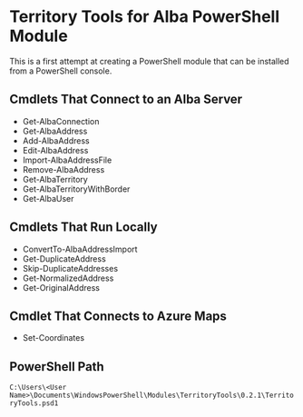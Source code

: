# Territory Tools for Alba PowerShell Module
This is a first attempt at creating a PowerShell module that can be installed
from a PowerShell console.

## Cmdlets That Connect to an Alba Server
- Get-AlbaConnection
- Get-AlbaAddress
- Add-AlbaAddress
- Edit-AlbaAddress
- Import-AlbaAddressFile
- Remove-AlbaAddress
- Get-AlbaTerritory
- Get-AlbaTerritoryWithBorder
- Get-AlbaUser

## Cmdlets That Run Locally
- ConvertTo-AlbaAddressImport
- Get-DuplicateAddress
- Skip-DuplicateAddresses
- Get-NormalizedAddress
- Get-OriginalAddress

## Cmdlet That Connects to Azure Maps
- Set-Coordinates

## PowerShell Path
`C:\Users\<User Name>\Documents\WindowsPowerShell\Modules\TerritoryTools\0.2.1\TerritoryTools.psd1`